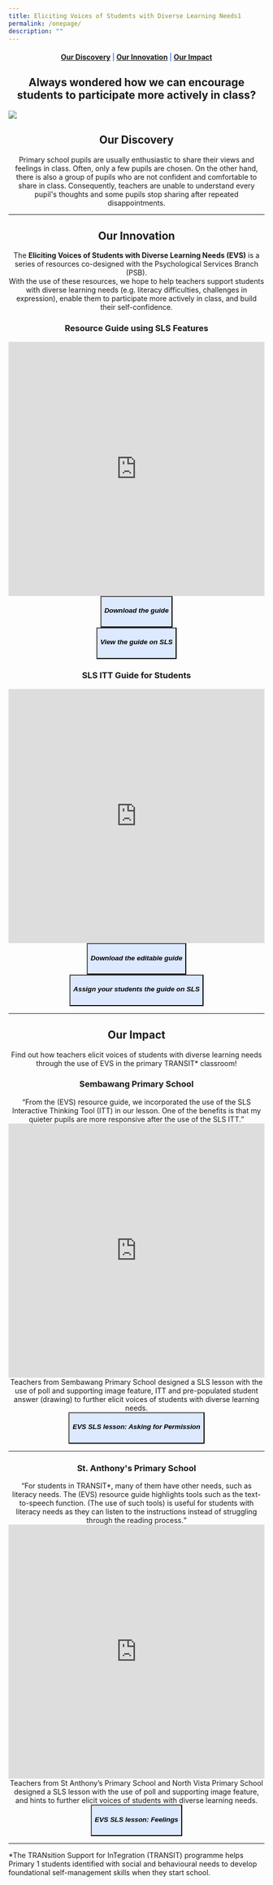 ```yaml
---
title: Eliciting Voices of Students with Diverse Learning Needs1
permalink: /onepage/
description: ""
---
```

<center><h4 style="color:#578ffe;"><a href="#discovery">Our Discovery</a>  |  <a href="#innovation">Our Innovation</a>  |  <a href="#impact">Our Impact</a></h4></center>

<center><h2>Always wondered how we can encourage students to participate more actively in class?</h2></center>

![](/images/rp%20testing%20image.png)

<center><h2 id="discovery">Our Discovery</h2></center>
<center>Primary school pupils are usually enthusiastic to share their views and feelings in class. Often, only a few pupils are chosen. On the other hand, there is also a group of pupils who are not confident and comfortable to share in class. Consequently, teachers are unable to understand every pupil's thoughts and some pupils stop sharing after repeated disappointments.</center>

-----------------

<center><h2 id="innovation">Our Innovation</h2></center>
<center>The <b>Eliciting Voices of Students with Diverse Learning Needs (EVS)</b> is a series of resources co-designed with the Psychological Services Branch (PSB).
<br>
With the use of these resources, we hope to help teachers support students with diverse learning needs (e.g. literacy difficulties, challenges in expression), enable them to participate more actively in class, and build their self-confidence.</center>

<center><h3>Resource Guide using SLS Features</h3></center>
<iframe allowfullscreen="true" height="500" width="100%" frameborder="0" src="https://docs.google.com/presentation/d/e/2PACX-1vQgyzVXnNSqmorG9rblCb0Nc3bvrsQauwsNhXNujn_A8vSy1xol7MkKPeoXffodbw/embed?start=false&amp;loop=true&amp;delayms=10000"></iframe>

<center><a href="https://for.edu.sg/evs"><button style="background-color:#DDE9FF;"><h5>Download the guide</h5></button></a></center>

<center><a href="https://for.edu.sg/"><button style="background-color:#DDE9FF;"><h5>View the guide on SLS</h5></button></a></center>

<center><h3>SLS ITT Guide for Students</h3></center>
<iframe allowfullscreen="true" height="500" width="100%" frameborder="0" src="https://docs.google.com/presentation/d/e/2PACX-1vTFSlh5qydisKV4M_IHwxIvCcQwh2vTgsrS0mArYvy8vASbtZlJj_RKCCdRsf7I0Ys-JRkx7Y-2Zjqj/embed?start=false&amp;loop=true&amp;delayms=10000"></iframe>

<center><a href="https://for.edu.sg/evsslsittppt/"><button style="background-color:#DDE9FF;"><h5>Download the editable guide</h5></button></a></center>
	
<center><a href="https://for.edu.sg/evsslsitt"><button style="background-color:#DDE9FF;"><h5>Assign your students the guide on SLS</h5></button></a></center>

------------------

<center><h2 id="impact">Our Impact</h2></center>

<center>Find out how teachers elicit voices of students with diverse learning needs through the use of EVS in the primary TRANSIT* classroom!</center>

<center><h3>Sembawang Primary School</h3></center>
<center><q>From the (EVS) resource guide, we incorporated the use of the SLS Interactive Thinking Tool (ITT) in our lesson. One of the benefits is that my quieter pupils are more responsive after the use of the SLS ITT.</q></center>

<iframe allowfullscreen="" allow="accelerometer; autoplay; clipboard-write; encrypted-media; gyroscope; picture-in-picture" frameborder="0" title="YouTube video player" src="https://www.youtube.com/embed/rK1Bn_mAkfY" height="500" width="100%"></iframe>

<center>Teachers from Sembawang Primary School designed a SLS lesson with the use of poll and supporting image feature, ITT and pre-populated student answer (drawing) to further elicit voices of students with diverse learning needs.</center>

<center><a href="https://vle.learning.moe.edu.sg/mrv/community-gallery/lesson/view/45526087-9fe1-4f6b-887e-d303f15f53a0/cover"><button style="background-color:#DDE9FF;"><h5>EVS SLS lesson: Asking for Permission</h5></button></a></center>

---------------------

<center><h3>St. Anthony's Primary School</h3></center>
<center><q>For students in TRANSIT*, many of them have other needs, such as literacy needs. The (EVS) resource guide highlights tools such as the text-to-speech function. (The use of such tools) is useful for students with literacy needs as they can listen to the instructions instead of struggling through the reading process.</q></center>

<iframe allowfullscreen="" allow="accelerometer; autoplay; clipboard-write; encrypted-media; gyroscope; picture-in-picture" frameborder="0" title="YouTube video player" src="https://www.youtube.com/embed/dDyf9ekgT-E" height="500" width="100%"></iframe>

<center>Teachers from St Anthony’s Primary School and North Vista Primary School designed a SLS lesson with the use of poll and supporting image feature, and hints to further elicit voices of students with diverse learning needs.</center>

<center><a href="https://vle.learning.moe.edu.sg/mrv/community-gallery/lesson/view/48ecf4c2-ac17-4386-a69d-368b3f6ce570/cover"><button style="background-color:#DDE9FF;"><h5>EVS SLS lesson: Feelings</h5></button></a></center>

-------------------------
*The TRANsition Support for InTegration (TRANSIT) programme helps Primary 1 students identified with social and behavioural needs to develop foundational self-management skills when they start school.
